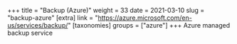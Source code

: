 +++
title = "Backup (Azure)"
weight = 33
date = 2021-03-10
slug = "backup-azure"
[extra]
link = "https://azure.microsoft.com/en-us/services/backup/"
[taxonomies]
groups = ["azure"]
+++
Azure managed backup service

